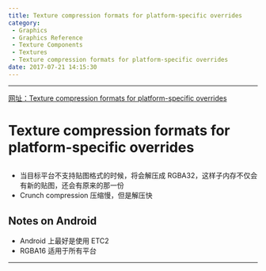 ```yaml
---
title: Texture compression formats for platform-specific overrides
category:
 - Graphics
 - Graphics Reference
 - Texture Components
 - Textures
 - Texture compression formats for platform-specific overrides
date: 2017-07-21 14:15:30
---
```


___

[网址：Texture compression formats for platform-specific overrides](https://docs.unity3d.com/Manual/class-TextureImporterOverride.html)

# Texture compression formats for platform-specific overrides
##
- 当目标平台不支持贴图格式的时候，将会解压成 RGBA32，这样子内存不仅会有新的贴图，还会有原来的那一份
- Crunch compression 压缩慢，但是解压快

## Notes on Android
- Android 上最好是使用 ETC2
- RGBA16 适用于所有平台

___